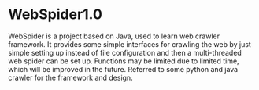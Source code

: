 # WebSpider1.0
WebSpider is a project based on Java, used to learn web crawler framework. It provides some simple interfaces for crawling the web by just simple setting up instead of file configuration and then a multi-threaded web spider can be set up. Functions may be limited due to limited time, which will be improved in the future. Referred to some python and java crawler for the framework and design.

